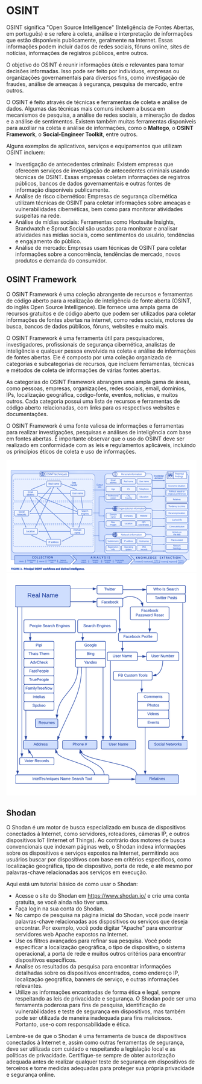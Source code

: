 # OSINT

OSINT significa "Open Source Intelligence" (Inteligência de Fontes Abertas, em português) e se refere à coleta, análise e interpretação de informações que estão disponíveis publicamente, geralmente na Internet. Essas informações podem incluir dados de redes sociais, fóruns online, sites de notícias, informações de registros públicos, entre outros.

O objetivo do OSINT é reunir informações úteis e relevantes para tomar decisões informadas. Isso pode ser feito por indivíduos, empresas ou organizações governamentais para diversos fins, como investigação de fraudes, análise de ameaças à segurança, pesquisa de mercado, entre outros.

O OSINT é feito através de técnicas e ferramentas de coleta e análise de dados. Algumas das técnicas mais comuns incluem a busca em mecanismos de pesquisa, a análise de redes sociais, a mineração de dados e a análise de sentimentos. Existem também muitas ferramentas disponíveis para auxiliar na coleta e análise de informações, como o **Maltego**, o **OSINT Framework**, o **Social-Engineer Toolkit**, entre outros.

Alguns exemplos de aplicativos, serviços e equipamentos que utilizam OSINT incluem:

- Investigação de antecedentes criminais: Existem empresas que oferecem serviços de investigação de antecedentes criminais usando técnicas de OSINT. Essas empresas coletam informações de registros públicos, bancos de dados governamentais e outras fontes de informação disponíveis publicamente.
- Análise de risco cibernético: Empresas de segurança cibernética utilizam técnicas de OSINT para coletar informações sobre ameaças e vulnerabilidades cibernéticas, bem como para monitorar atividades suspeitas na rede.
- Análise de mídias sociais: Ferramentas como Hootsuite Insights, Brandwatch e Sprout Social são usadas para monitorar e analisar atividades nas mídias sociais, como sentimentos do usuário, tendências e engajamento do público.
- Análise de mercado: Empresas usam técnicas de OSINT para coletar informações sobre a concorrência, tendências de mercado, novos produtos e demanda do consumidor.

## OSINT Framework

O OSINT Framework é uma coleção abrangente de recursos e ferramentas de código aberto para a realização de inteligência de fonte aberta (OSINT, do inglês Open Source Intelligence). Ele fornece uma ampla gama de recursos gratuitos e de código aberto que podem ser utilizados para coletar informações de fontes abertas na internet, como redes sociais, motores de busca, bancos de dados públicos, fóruns, websites e muito mais.

O OSINT Framework é uma ferramenta útil para pesquisadores, investigadores, profissionais de segurança cibernética, analistas de inteligência e qualquer pessoa envolvida na coleta e análise de informações de fontes abertas. Ele é composto por uma coleção organizada de categorias e subcategorias de recursos, que incluem ferramentas, técnicas e métodos de coleta de informações de várias fontes abertas.

As categorias do OSINT Framework abrangem uma ampla gama de áreas, como pessoas, empresas, organizações, redes sociais, email, domínios, IPs, localização geográfica, código-fonte, eventos, notícias, e muitos outros. Cada categoria possui uma lista de recursos e ferramentas de código aberto relacionadas, com links para os respectivos websites e documentações.

O OSINT Framework é uma fonte valiosa de informações e ferramentas para realizar investigações, pesquisas e análises de inteligência com base em fontes abertas. É importante observar que o uso do OSINT deve ser realizado em conformidade com as leis e regulamentos aplicáveis, incluindo os princípios éticos de coleta e uso de informações.

![osint workflow 1](images/osint_workflow.png)
![osint workflow 2](images/osint_workflow2.png)

## Shodan

O Shodan é um motor de busca especializado em busca de dispositivos conectados à Internet, como servidores, roteadores, câmeras IP, e outros dispositivos IoT (Internet of Things). Ao contrário dos motores de busca convencionais que indexam páginas web, o Shodan indexa informações sobre os dispositivos e serviços expostos na Internet, permitindo aos usuários buscar por dispositivos com base em critérios específicos, como localização geográfica, tipo de dispositivo, porta de rede, e até mesmo por palavras-chave relacionadas aos serviços em execução.

Aqui está um tutorial básico de como usar o Shodan:

- Acesse o site do Shodan em https://www.shodan.io/ e crie uma conta gratuita, se você ainda não tiver uma.
- Faça login na sua conta do Shodan.
- No campo de pesquisa na página inicial do Shodan, você pode inserir palavras-chave relacionadas aos dispositivos ou serviços que deseja encontrar. Por exemplo, você pode digitar "Apache" para encontrar servidores web Apache expostos na Internet.
- Use os filtros avançados para refinar sua pesquisa. Você pode especificar a localização geográfica, o tipo de dispositivo, o sistema operacional, a porta de rede e muitos outros critérios para encontrar dispositivos específicos.
- Analise os resultados da pesquisa para encontrar informações detalhadas sobre os dispositivos encontrados, como endereço IP, localização geográfica, banners de serviço, e outras informações relevantes.
- Utilize as informações encontradas de forma ética e legal, sempre respeitando as leis de privacidade e segurança. O Shodan pode ser uma ferramenta poderosa para fins de pesquisa, identificação de vulnerabilidades e teste de segurança em dispositivos, mas também pode ser utilizada de maneira inadequada para fins maliciosos. Portanto, use-o com responsabilidade e ética.

Lembre-se de que o Shodan é uma ferramenta de busca de dispositivos conectados à Internet e, assim como outras ferramentas de segurança, deve ser utilizada com cuidado e respeitando a legislação local e as políticas de privacidade. Certifique-se sempre de obter autorização adequada antes de realizar qualquer teste de segurança em dispositivos de terceiros e tome medidas adequadas para proteger sua própria privacidade e segurança online.
